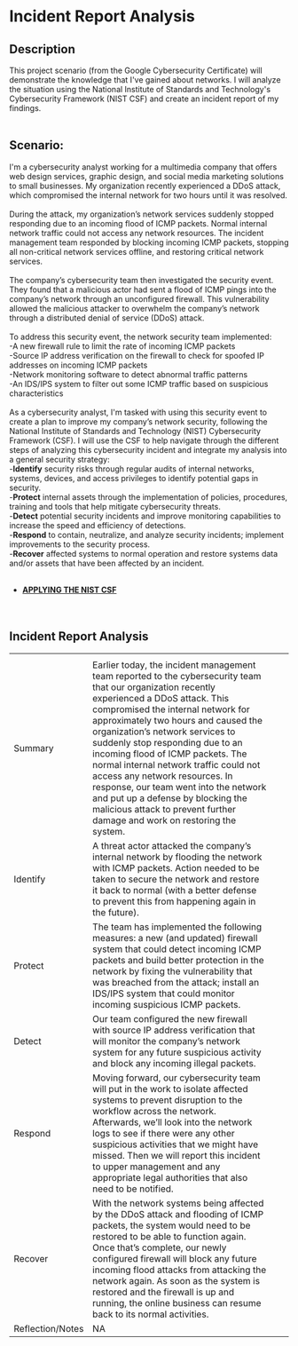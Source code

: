 <h1>Incident Report Analysis</h1>

<h2>Description</h2>
This project scenario (from the Google Cybersecurity Certificate) will demonstrate the knowledge that I've gained about networks. I will analyze the situation using the National Institute of Standards and Technology's Cybersecurity Framework (NIST CSF) and create an incident report of my findings.
<br><br>



<h2>Scenario:</h2>

I'm a cybersecurity analyst working for a multimedia company that offers web design services, graphic design, and social media marketing solutions to small businesses. My organization recently experienced a DDoS attack, which compromised the internal network for two hours until it was resolved.<br><br>
During the attack, my organization’s network services suddenly stopped responding due to an incoming flood of ICMP packets. Normal internal network traffic could not access any network resources. The incident management team responded by blocking incoming ICMP packets, stopping all non-critical network services offline, and restoring critical network services. <br><br>
The company’s cybersecurity team then investigated the security event. They found that a malicious actor had sent a flood of ICMP pings into the company’s network through an unconfigured firewall. This vulnerability allowed the malicious attacker to overwhelm the company’s network through a distributed denial of service (DDoS) attack. <br><br>
To address this security event, the network security team implemented: <br>
-A new firewall rule to limit the rate of incoming ICMP packets<br>
-Source IP address verification on the firewall to check for spoofed IP addresses on incoming ICMP packets<br>
-Network monitoring software to detect abnormal traffic patterns<br>
-An IDS/IPS system to filter out some ICMP traffic based on suspicious characteristics<br><br>
As a cybersecurity analyst, I'm tasked with using this security event to create a plan to improve my company’s network security, following the National Institute of Standards and Technology (NIST) Cybersecurity Framework (CSF). I will use the CSF to help navigate through the different steps of analyzing this cybersecurity incident and integrate my analysis into a general security strategy:<br>
-<b>Identify</b> security risks through regular audits of internal networks, systems, devices, and access privileges to identify potential gaps in security. <br>
-<b>Protect</b> internal assets through the implementation of policies, procedures, training and tools that help mitigate cybersecurity threats. <br>
-<b>Detect</b> potential security incidents and improve monitoring capabilities to increase the speed and efficiency of detections. <br>
-<b>Respond</b> to contain, neutralize, and analyze security incidents; implement improvements to the security process. <br>
-<b>Recover</b> affected systems to normal operation and restore systems data and/or assets that have been affected by an incident. <br><br>

- <b>[APPLYING THE NIST CSF](https://drive.google.com/file/d/1414G4mShuGsJxu-XXn1KLHzas1XxpdbS/view?usp=drive_link)</b>
<br><br><br>



<h2>Incident Report Analysis </h2>

<table>
  <tr>
  <tr><center></center></tr><tr>
    <th><th><th><th>
  </tr>
  <tr>
    <td>Summary</td>
    <td>Earlier today, the incident management team reported to the cybersecurity team that our organization recently experienced a DDoS attack. This compromised the internal network for approximately two hours and caused the organization’s network services to suddenly stop responding due to an incoming flood of ICMP packets. The normal internal network traffic could not access any network resources. In response, our team went into the network and put up a defense by blocking the malicious attack to prevent further damage and work on restoring the system.</td>
  </tr>
    <tr>
    <td>Identify</td>
    <td>A threat actor attacked the company’s internal network by flooding the network with ICMP packets. Action needed to be taken to secure the network and restore it back to normal (with a better defense to prevent this from happening again in the future).</td>
  </tr>
      <tr>
    <td>Protect</td>
    <td>The team has implemented the following measures: a new (and updated) firewall system that could detect incoming ICMP packets and build better protection in the network by fixing the vulnerability that was breached from the attack; install an IDS/IPS system that could monitor incoming suspicious ICMP packets.</td>
  </tr>
        <tr>
    <td>Detect</td>
    <td>Our team configured the new firewall with source IP address verification that will monitor the company’s network system for any future suspicious activity and block any incoming illegal packets.</td>
  </tr>
          <tr>
    <td>Respond</td>
    <td>Moving forward, our cybersecurity team will put in the work to isolate affected systems to prevent disruption to the workflow across the network. Afterwards, we’ll look into the network logs to see if there were any other suspicious activities that we might have missed. Then we will report this incident to upper management and any appropriate legal authorities that also need to be notified.</td>
  </tr>
            <tr>
    <td>Recover</td>
    <td>With the network systems being affected by the DDoS attack and flooding of ICMP packets, the system would need to be restored to be able to function again. Once that’s complete, our newly configured firewall will block any future incoming flood attacks from attacking the network again. As soon as the system is restored and the firewall is up and running, the online business can resume back to its normal activities. </td>
  </tr>
              <tr>
    <td>Reflection/Notes</td>
    <td>NA </td>
  </tr>
</table>




<!--
 ```diff
- text in red
+ text in green
! text in orange
# text in gray
@@ text in purple (and bold)@@
```
--!>
